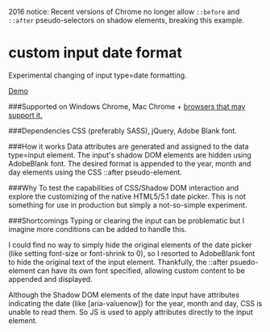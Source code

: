 2016 notice: Recent versions of Chrome no longer allow `::before` and `::after` pseudo-selectors on shadow elements, breaking this example.

# custom input date format
Experimental changing of input type=date formatting.

<a href="https://cdn.rawgit.com/north-is-northwest/custom-input-date-format/master/index.html">Demo</a>

###Supported on
Windows Chrome, Mac Chrome + <a href="https://developer.mozilla.org/en-US/docs/Web/HTML/Element/Input#compat-desktop">browsers that may support it.</a>

###Dependencies
CSS (preferably SASS), jQuery, Adobe Blank font.

###How it works
Data attributes are generated and assigned to the data type=input element.
The input's shadow DOM elements are hidden using AdobeBlank font. 
The desired format is appended to the year, month and day elements using the CSS ::after pseudo-element.

###Why
To test the capabilities of CSS/Shadow DOM interaction and explore the customizing of the native HTML5/5.1 date picker. This is not something for use in production but simply a not-so-simple experiment.

###Shortcomings
Typing or clearing the input can be problematic but I imagine more conditions can be added to handle this.

I could find no way to simply hide the original elements of the date picker (like setting font-size or font-shrink to 0), so I resorted to AdobeBlank font to hide the original text of the input element. Thankfully, the ::after psuedo-element can have its own font specified, allowing custom content to be appended and displayed.

Although the Shadow DOM elements of the date input have attributes indicating the date (like [aria-valuenow]) for the year, month and day, CSS is unable to read them. So JS is used to apply attributes directly to the input element.
